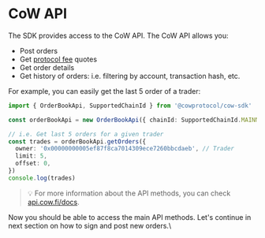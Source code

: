 # CoW API

The SDK provides access to the CoW API. The CoW API allows you:

* Post orders
* Get [protocol fee](../overview/definitions) quotes
* Get order details
* Get history of orders: i.e. filtering by account, transaction hash, etc.

For example, you can easily get the last 5 order of a trader:

```typescript
import { OrderBookApi, SupportedChainId } from '@cowprotocol/cow-sdk'

const orderBookApi = new OrderBookApi({ chainId: SupportedChainId.MAINNET })

// i.e. Get last 5 orders for a given trader
const trades = orderBookApi.getOrders({
  owner: '0x00000000005ef87f8ca7014309ece7260bbcdaeb', // Trader
  limit: 5,
  offset: 0,
})
console.log(trades)
```

> 💡 For more information about the API methods, you can check [api.cow.fi/docs](https://api.cow.fi/docs).

Now you should be able to access the main API methods. Let's continue in next section on how to sign and post new orders.\\
